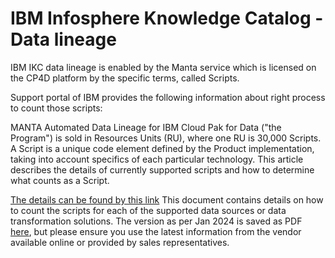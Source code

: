 # IBM Infosphere Knowledge Catalog - Data lineage

IBM IKC data lineage is enabled by the Manta service which is licensed on the CP4D platform by the specific terms, called Scripts.

Support portal of IBM provides the following information about right process to count those scripts:

MANTA Automated Data Lineage for IBM Cloud Pak for Data ("the Program") is sold in Resources Units (RU), where one RU is 30,000 Scripts. A Script is a unique code element defined by the Product implementation, taking into account specifics of each particular technology. This article describes the details of currently supported scripts and how to determine what counts as a Script.

[The details can be found by this link](https://www.ibm.com/support/pages/manta-automated-data-lineage-ibm-cloud-pak-data-script-counting-details)
This document contains details on how to count the scripts for each of the supported data sources or data transformation solutions.
The version as per Jan 2024 is saved as PDF [here](https://github.com/pavel-maltsev/IBM-Cloud-Pak-for-Data/blob/main/DataLineage/docs/MANTA_Automated_Data_Lineage_for_IBM_Cloud_Pak_for_Data_Script_counting_details.pdf), but please ensure you use the latest information from the vendor available online or provided by sales representatives.
